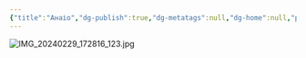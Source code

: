 ```yaml
---
{"title":"Анаіо","dg-publish":true,"dg-metatags":null,"dg-home":null,"permalink":"/anaio/anaio/","dgPassFrontmatter":true,"noteIcon":""}
---
```


![IMG_20240229_172816_123.jpg](/img/user/IMG_20240229_172816_123.jpg)

